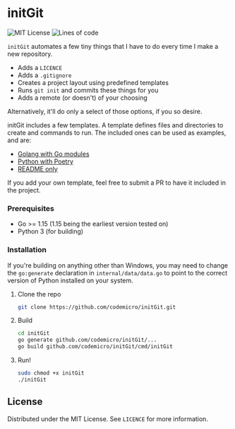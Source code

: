 # initGit

![MIT License](https://img.shields.io/github/license/codemicro/initGit) ![Lines of code](https://img.shields.io/tokei/lines/github/codemicro/initGit)

`initGit` automates a few tiny things that I have to do every time I make a new repository.

  * Adds a `LICENCE`
  * Adds a `.gitignore`
  * Creates a project layout using predefined templates
  * Runs `git init` and commits these things for you
  * Adds a remote (or doesn't) of your choosing

Alternatively, it'll do only a select of those options, if you so desire.

initGit includes a few templates. A template defines files and directories to create and commands to run. The included ones can be used as examples, and are:

* [Golang with Go modules](https://github.com/codemicro/initGit/blob/master/internal/data/dataFiles/templates/go.json)
* [Python with Poetry](https://github.com/codemicro/initGit/blob/master/internal/data/dataFiles/templates/python.json)
* [README only](https://github.com/codemicro/initGit/blob/master/internal/data/dataFiles/templates/readme.json)

If you add your own template, feel free to submit a PR to have it included in the project.

### Prerequisites

* Go >= 1.15 (1.15 being the earliest version tested on)
* Python 3 (for building)

### Installation

If you're building on anything other than Windows, you may need to change the `go:generate` declaration in `internal/data/data.go`
to point to the correct version of Python installed on your system.

1. Clone the repo
   ```sh
   git clone https://github.com/codemicro/initGit.git
   ```
2. Build
   ```sh
   cd initGit
   go generate github.com/codemicro/initGit/...
   go build github.com/codemicro/initGit/cmd/initGit
   ```
3. Run!
   ```sh
   sudo chmod +x initGit
   ./initGit
   ```

## License

Distributed under the MIT License. See `LICENCE` for more information.
